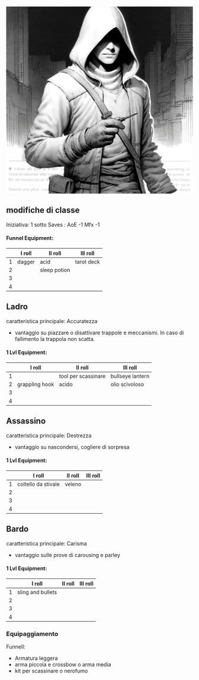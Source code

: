 ![Furfanti](../../assets/img/rogue.webp)


## modifiche di classe
Iniziativa: 1 sotto
Saves : AoE -1 Mfx -1

#### Funnel Equipment:
||I roll|II roll|III roll|
|---|---|---|---|
|1|dagger|acid|tarot deck|
|2||sleep potion||
|3||||
|4||||


## Ladro

caratteristica principale: Accuratezza

- vantaggio su piazzare o disattivare trappole e meccanismi. In caso di fallimento la trappola non scatta.

#### 1 Lvl Equipment:
||I roll|II roll|III roll|
|---|---|---|---|
|1||tool per scassinare|bullseye lantern|
|2|grappling hook|acido|olio scivoloso|
|3||||
|4||||

## Assassino

caratteristica principale: Destrezza

- vantaggio su nascondersi, cogliere di sorpresa

#### 1 Lvl Equipment:
||I roll|II roll|III roll|
|---|---|---|---|
|1|coltello da stivale|veleno||
|2||||
|3||||
|4||||

## Bardo

caratteristica principale: Carisma

- vantaggio sulle prove di carousing e parley

#### 1 Lvl Equipment:
||I roll|II roll|III roll|
|---|---|---|---|
|1|sling and bullets|||
|2||||
|3||||
|4||||

### Equipaggiamento

Funnell:

- Armatura leggera
- arma piccola e crossbow o arma media
- kit per scassinare o nerofumo
